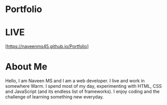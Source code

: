 # Portfolio

# LIVE
[https://naveenms45.github.io/Portfolio] 

# About Me

Hello, I am Naveen MS and I am a web developer. I live and work in somewhere Warm. I spend most of my day, 
experimenting with HTML, CSS and JavaScript (and its endless list of frameworks). I enjoy coding and the challenge of 
learning something new everyday.

